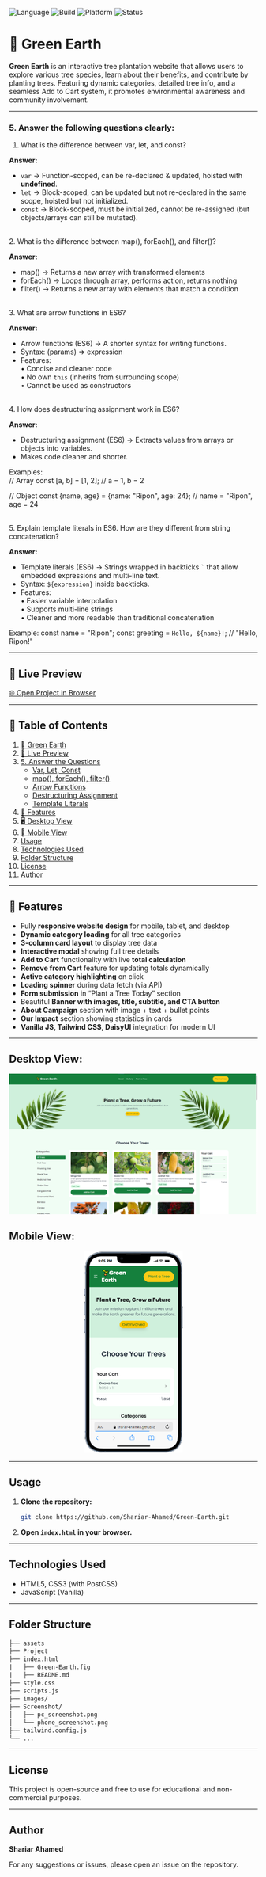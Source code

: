 ![Language](https://img.shields.io/badge/Language-HTML%20%7C%20Tailwind%20CSS%20%7C%20JS-blue.svg)
![Build](https://img.shields.io/badge/Build-Vanilla%20JS-success.svg)
![Platform](https://img.shields.io/badge/Platform-Desktop%20%7C%20Mobile-lightgrey.svg)
![Status](https://img.shields.io/badge/Status-Completed-brightgreen.svg)

# 🌱 Green Earth

**Green Earth** is an interactive tree plantation website that allows users to explore various tree species, learn about their benefits, and contribute by planting trees. Featuring dynamic categories, detailed tree info, and a seamless Add to Cart system, it promotes environmental awareness and community involvement.


---

### 5. Answer the following questions clearly:

1. What is the difference between var, let, and const?  

**Answer:**  
- `var` → Function-scoped, can be re-declared & updated, hoisted with **undefined**.
- `let` → Block-scoped, can be updated but not re-declared in the same scope, hoisted but not initialized.
- `const` → Block-scoped, must be initialized, cannot be re-assigned (but objects/arrays can still be mutated).

<br>
2. What is the difference between map(), forEach(), and filter()?  

**Answer:**  
- map()     → Returns a new array with transformed elements  
- forEach() → Loops through array, performs action, returns nothing  
- filter()  → Returns a new array with elements that match a condition  

<br>
3. What are arrow functions in ES6? 

**Answer:**  
- Arrow functions (ES6) → A shorter syntax for writing functions.  
- Syntax: (params) => expression  
- Features:  
   • Concise and cleaner code  
   • No own `this` (inherits from surrounding scope)  
   • Cannot be used as constructors  

<br>
4. How does destructuring assignment work in ES6?

**Answer:**  
- Destructuring assignment (ES6) → Extracts values from arrays or objects into variables.  
- Makes code cleaner and shorter.  

Examples:  
// Array
const [a, b] = [1, 2]; // a = 1, b = 2

// Object
const {name, age} = {name: "Ripon", age: 24}; // name = "Ripon", age = 24

<br>
5. Explain template literals in ES6. How are they different from string concatenation? 

**Answer:**  
- Template literals (ES6) → Strings wrapped in backticks `` ` `` that allow embedded expressions and multi-line text.  
- Syntax: `${expression}` inside backticks.  
- Features:  
   • Easier variable interpolation  
   • Supports multi-line strings  
   • Cleaner and more readable than traditional concatenation  

Example:
const name = "Ripon";
const greeting = `Hello, ${name}!`; // "Hello, Ripon!"

---

## 🚀 Live Preview
[🌐 Open Project in Browser](https://shariar-ahamed.github.io/Green-Earth/)

---


## 📑 Table of Contents
1. [🌱 Green Earth](#-green-earth)  
2. [🚀 Live Preview](#-live-preview)  
3. [5. Answer the Questions](#5-answer-the-following-questions-clearly)  
   - [Var, Let, Const](#1-what-is-the-difference-between-var-let-and-const)  
   - [map(), forEach(), filter()](#2-what-is-the-difference-between-map-foreach-and-filter)  
   - [Arrow Functions](#3-what-are-arrow-functions-in-es6)  
   - [Destructuring Assignment](#4-how-does-destructuring-assignment-work-in-es6)  
   - [Template Literals](#5-explain-template-literals-in-es6-how-are-they-different-from-string-concatenation)  
4. [🌟 Features](#-features)  
5. [🖥️ Desktop View](#desktop-view)  
6. [📱 Mobile View](#mobile-view)  
7. [Usage](#usage)  
8. [Technologies Used](#technologies-used)  
9. [Folder Structure](#folder-structure)  
10. [License](#license)  
11. [Author](#author)  


---

## 🌟 Features
- Fully **responsive website design** for mobile, tablet, and desktop  
- **Dynamic category loading** for all tree categories  
- **3-column card layout** to display tree data  
- **Interactive modal** showing full tree details  
- **Add to Cart** functionality with live **total calculation**  
- **Remove from Cart** feature for updating totals dynamically  
- **Active category highlighting** on click  
- **Loading spinner** during data fetch (via API)  
- **Form submission** in “Plant a Tree Today” section  
- Beautiful **Banner with images, title, subtitle, and CTA button**  
- **About Campaign** section with image + text + bullet points  
- **Our Impact** section showing statistics in cards  
- **Vanilla JS, Tailwind CSS, DaisyUI** integration for modern UI  

---


## Desktop View:
![Desktop Screenshot](Screenshot/pc_screenshot.png)

## Mobile View:
<!-- Mobile Screenshot -->
<p align="center">
  <img src="Screenshot/phone_screenshot.png" alt="Mobile Screenshot" width="200px" height="auto"/>
</p>


---

## Usage
1. **Clone the repository:**
	 ```sh
	 git clone https://github.com/Shariar-Ahamed/Green-Earth.git
	 ```
2. **Open `index.html` in your browser.**

---

## Technologies Used
- HTML5, CSS3 (with PostCSS)
- JavaScript (Vanilla)

---

## Folder Structure
```
├── assets
├── Project
├── index.html
|   ├── Green-Earth.fig
|   ├── README.md
├── style.css
├── scripts.js
├── images/
├── Screenshot/
│   ├── pc_screenshot.png
│   └── phone_screenshot.png
├── tailwind.config.js
└── ...
```

---

## License
This project is open-source and free to use for educational and non-commercial purposes.

---

## Author
**Shariar Ahamed**

For any suggestions or issues, please open an issue on the repository.